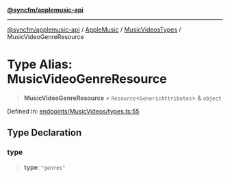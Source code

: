 [**@syncfm/applemusic-api**](../../../../../../README.md)

***

[@syncfm/applemusic-api](../../../../../../globals.md) / [AppleMusic](../../../README.md) / [MusicVideosTypes](../README.md) / MusicVideoGenreResource

# Type Alias: MusicVideoGenreResource

> **MusicVideoGenreResource** = `Resource`\<`GenericAttributes`\> & `object`

Defined in: [endpoints/MusicVideos/types.ts:55](https://github.com/sync-fm/applemusic-api/blob/9ff258d5e3837a0cb0f9914911c5614d92f344ed/src/endpoints/MusicVideos/types.ts#L55)

## Type Declaration

### type

> **type**: `"genres"`
